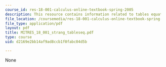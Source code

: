 ```yaml
---
course_id: res-18-001-calculus-online-textbook-spring-2005
description: This resource contains information related to tables equations.
file_location: /coursemedia/res-18-001-calculus-online-textbook-spring-2005/d2169e2bb14af9ad8ccb1f0fabc04d5b_MITRES_18_001_strang_tableseq.pdf
file_type: application/pdf
layout: pdf
title: MITRES_18_001_strang_tableseq.pdf
type: course
uid: d2169e2bb14af9ad8ccb1f0fabc04d5b

---
```

None